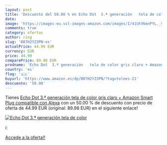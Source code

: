 ```yaml
---
layout: post
title: 'Descuento del 50.00 % en Echo Dot  3.ª generación   tela de color'
date: 
image: 'https://images-eu.ssl-images-amazon.com/images/I/41UtV6mnPYL._SL200_.jpg'
comments: true
category: ofertas
author: ring
slug: 'B07H2YZ3PN-es'
actualPrice: 44.99 EUR
currency: EUR
price: 44.99
comparePrice: 89.98 EUR
prodname: 'Echo Dot  3.ª generación   tela de color gris claro + Amazon Smart Plug  compatible con Alexa'
country: 'es'
flag: '🇪🇸'
buyurl: 'https://www.amazon.es/dp/B07H2YZ3PN/?tag=tolees-21'
descuento: '50.00'
---
```


Tienes [Echo Dot  3.ª generación   tela de color gris claro + Amazon Smart Plug  compatible con Alexa](https://www.amazon.es/dp/B07H2YZ3PN/?tag=tolees-21) con un 50.00 % de descuento con precio de oferta de 44.99 EUR (original: 89.98 EUR) en el siguiente enlace!

[![Echo Dot  3.ª generación   tela de color](https://images-eu.ssl-images-amazon.com/images/I/41UtV6mnPYL._SL200_.jpg)](https://www.amazon.es/dp/B07H2YZ3PN/?tag=tolees-21)

ℹ️:


[Accede a la oferta!!](https://www.amazon.es/dp/B07H2YZ3PN/?tag=tolees-21)
